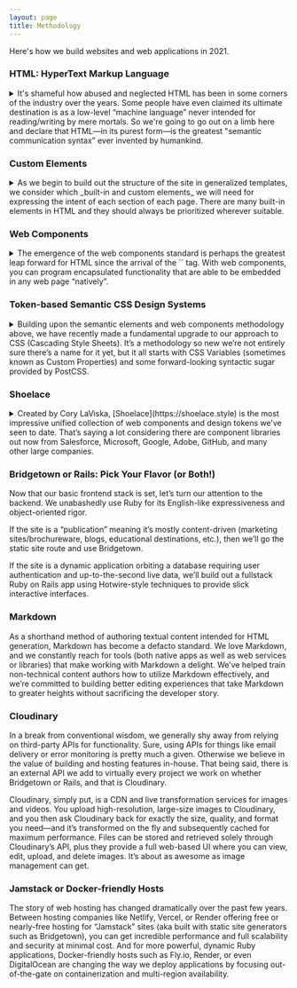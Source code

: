 ```yaml
---
layout: page
title: Methodology
---
```


Here's how we build websites and web applications in 2021.

### HTML: HyperText Markup Language

<details markdown="block">
  <summary markdown="span">
  It's shameful how abused and neglected HTML has been in some corners of the industry over the years. Some people have even claimed its ultimate destination is as a low-level “machine language” never intended for reading/writing by mere mortals. So we're going to go out on a limb here and declare that HTML—in its purest form—is the greatest "semantic communication syntax” ever invented by humankind.
  </summary>

  HTML has not only survived against the onslaught of many competing systems over its 30+ year history, it has so solidly established itself as a cultural treasure crossing all boundaries of creed, nationality, and purpose that we have no doubt HTML will still be with us 100 years from now.

  We prize and value HTML. Everything starts with HTML. Before we consider what frameworks to use, what tooling to introduce, where to store and retrieve data, how to deploy the final product, and so forth, we start with the breadth of meaning and functionality we wish to express through HTML. It’s the _baseplate_ of all web development.
</details>

### Custom Elements

<details markdown="block">
  <summary markdown="span">
  As we begin to build out the structure of the site in generalized templates, we consider which _built-in and custom elements_ we will need for expressing the intent of each section of each page. There are many built-in elements in HTML and they should always be prioritized wherever suitable.
  </summary>

  `<nav>` for a navbar. `<h1>` for a primary heading. `<article>` to represent a unit of content.  But for situations where a custom element is required, we will liberally define and use those throughout our projects—tag names such as `<layout-column>`, `<ui-label>`, `<footer-inner>`, or `<main-content>`. ([Here’s a definitive article on the topic by Jared White.](https://dev.to/jaredcwhite/custom-elements-everywhere-for-page-layout-parts-i-and-ii-438p))

  We’ve essentially stopped using `<div>` and `<span>` in all projects going forward because they convey no semantic meaning and serve no useful purpose in an era when custom elements are baked into the fabric of the HTML standard. In case there’s any confusing, we’re _not_ talking about web components (yet). In our lexicon, custom elements are HTML-only tags which can _optionally_ be used for styling via CSS or scripting via JavaScript. In the case of the latter, read on…
</details>

### Web Components

<details markdown="block">
  <summary markdown="span">
  The emergence of the web components standard is perhaps the greatest leap forward for HTML since the arrival of the `<img>` tag. With web components, you can program encapsulated functionality that are able to be embedded in any web page “natively”.
  </summary>

  For example, HTML provides a `<textarea>` tag. But anyone could write their own `<fancy-textarea>` tag that either uses `<textarea>` under the hood or presents a bespoke text editing interface built out of other HTML/CSS/JavaScript primitives. To you, the downstream HTML editor, it doesn’t matter. Use `<textarea>` or `<fancy-textarea>` or `<super-dee-dooper-textarea>` because of the capability each component affords, not its implementation details.

  Web components also pose an existential threat to legacy JavaScript component libraries such as React, which is probably why React is dragging their heels in supporting this web standard. We choose to utilize newer, lightweight libraries which take full advantage of web components—most notably LitElement, as well as Turbo and Stimulus from the Hotwire community.

  We also opt to write custom component or Stimulus code in a Ruby-derived syntax with 1:1 transpilation provided by Ruby2JS. Because there’s no runtime required, the output JavaScript looks much the same as if we hand-coded it ourselves. (See our Tech page for further details!)
</details>

### Token-based Semantic CSS Design Systems

<details markdown="block">
  <summary markdown="span">
  Building upon the semantic elements and web components methodology above, we have recently made a fundamental upgrade to our approach to CSS (Cascading Style Sheets). It’s a methodology so new we’re not entirely sure there’s a name for it yet, but it all starts with CSS Variables (sometimes known as Custom Properties) and some forward-looking syntactic sugar provided by PostCSS.
  </summary>

  We start by defining a series of “tokens” as variables defined on `:root` in a global stylesheet. These tokens can either be created by us or we might co-mingle them with tokens imported from a UI library such as Shoelace (more on that below). Examples tokens might be `--base-font-size: 24px`, `--primary-color: #ff6f59`, or `--max-content-width: 50rem`. We even create tokens for responsive breakpoints (not yet browser-native, but enabled by PostCSS). You can see these sorts of `:root`-based design tokens on this very website by opening your web developer inspector.

  After a basic design system is in place, we begin create styles using only element names as selectors. `section`, `p`, `a`, `main`, etc.—as well as custom elements like `navbar-inner` and so forth. We use classes sparingly (no `.foo.bar .baz` here!) while readily reaching for attribute selectors, especially for custom elements: `sl-input[size="medium"]` or `sl-bar-item[size~="6/10"]`. Occasionally we might override design tokens for particular element scopes, or for responsive breakpoints. In addition, when using web components which offer CSS Shadow Parts for advanced styling, we’ll use those as well when required (`sl-dialog::part(title)` for example).

  This combination of CSS Variables, element and attribute selectors, and the mechanisms provided by Shadow DOM + Parts, has resulted in a shocking reduction in the amount of CSS we write _as well as import_. In the past you couldn’t do much quickly without reaching for Bootstrap. These days perhaps Tailwind often gets recommended ([Use with extreme caution!](https://dev.to/jaredcwhite/why-tailwind-isn-t-for-me-5c90)). However, we increasingly find ourselves not needing any “CSS framework” at all…only some MVP.css-inspired boilerplate and typically a web component-based UI library such as Shoelace.
</details>

### Shoelace

<details markdown="block">
  <summary markdown="span">
  Created by Cory LaViska, [Shoelace](https://shoelace.style) is the most impressive unified collection of web components and design tokens we’ve seen to date. That’s saying a lot considering there are component libraries out now from Salesforce, Microsoft, Google, Adobe, GitHub, and many other large companies.
  </summary>

  Shoelace at first glance might seem like Yet-Another-Bunch-o’-Components with the usual suspects of buttons, icons, menus, and dropdown—however, such simple appearances can be deceiving. What makes Shoelace so impressive are five things:

  0. It looks great right out of the box.
  1. It takes full advantage of modern web component standards.
  2. It’s extremely customizable, but only if you really need to.
  3. The HTML you write using Shoelace is fantastically elegant.
  4. Shoelace ships with a variety of design tokens you can use directly.

  A button in Shoelace is `<sl-button>Hi!</sl-button>`. An icon is `<sl-icon name="person-circle"></sl-icon>`. A star rating is `<sl-rating precision=".5" value="2.5"></sl-rating> `. On that last example, you can see how element attributes allow for precise control over various component properties. All properties are also controllable of course through JavaScript requiring no additional library or framework of any kind.

  You can customize how Shoelace looks simply by overriding various design tokens via CSS variables, and you can also use Shoelace tokens directly in your own project—even inside of inline styles! For example: `<h1 style="margin-bottom:var(--sl-spacing-x-large)">…</h1>`

  Shoelace v2 is a total rewrite and currently in beta, so as usable and impressive as it is now, this is only the beginning. We’re excited about choosing Shoelace as the default UI library for all new projects.
</details>

### Bridgetown or Rails: Pick Your Flavor (or Both!)

Now that our basic frontend stack is set, let’s turn our attention to the backend. We unabashedly use Ruby for its English-like expressiveness and object-oriented rigor.

If the site is a “publication” meaning it’s mostly content-driven (marketing sites/brochureware, blogs, educational destinations, etc.), then we’ll go the static site route and use Bridgetown.

If the site is a dynamic application orbiting a database requiring user authentication and up-to-the-second live data, we’ll build out a fullstack Ruby on Rails app using Hotwire-style techniques to provide slick interactive interfaces.

### Markdown

As a shorthand method of authoring textual content intended for HTML generation, Markdown has become a defacto standard. We love Markdown, and we constantly reach for tools (both native apps as well as web services or libraries) that make working with Markdown a delight. We’ve helped train non-technical content authors how to utilize Markdown effectively, and we’re committed to building better editing experiences that take Markdown to greater heights without sacrificing the developer story.

### Cloudinary

In a break from conventional wisdom, we generally shy away from relying on third-party APIs for functionality. Sure, using APIs for things like email delivery or error monitoring is pretty much a given. Otherwise we believe in the value of building and hosting features in-house. That being said, there is an external API we add to virtually every project we work on whether Bridgetown or Rails, and that is Cloudinary.

Cloudinary, simply put, is a CDN and live transformation services for images and videos. You upload high-resolution, large-size images to Cloudinary, and you then ask Cloudinary back for exactly the size, quality, and format you need—and it’s transformed on the fly and subsequently cached for maximum performance. Files can be stored and retrieved solely through Cloudinary’s API, plus they provide a full web-based UI where you can view, edit, upload, and delete images. It’s about as awesome as image management can get.

### Jamstack or Docker-friendly Hosts

The story of web hosting has changed dramatically over the past few years. Between hosting companies like Netlify, Vercel, or Render offering free or nearly-free hosting for “Jamstack” sites (aka built with static site generators such as Bridgetown), you can get incredible performance and full scalability and security at minimal cost. And for more powerful, dynamic Ruby applications, Docker-friendly hosts such as Fly.io, Render, or even DigitalOcean are changing the way we deploy applications by focusing out-of-the-gate on containerization and multi-region availability.